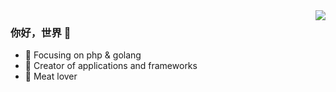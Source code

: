 <img align="right" src="https://github-readme-stats.vercel.app/api?username=liumingdfx&show_icons=true&icon_color=CE1D2D&text_color=718096&bg_color=ffffff&hide_title=true" />

### 你好，世界 👋

- :orange_book: Focusing on php & golang
- :hammer: Creator of applications and frameworks
- :meat_on_bone: Meat lover
